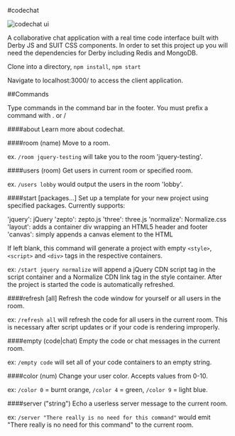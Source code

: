 #codechat

![codechat ui](http://www.ericmcd.com/blog/img/codechat-new.jpg)

A collaborative chat application with a real time code interface built with Derby JS and SUIT CSS components. In order to set this project up you will need the dependencies for Derby including Redis and MongoDB.

Clone into a directory, `npm install`, `npm start`

Navigate to localhost:3000/ to access the client application.

##Commands

Type commands in the command bar in the footer. You must prefix a command with . or /

####about
Learn more about codechat.

####room (name)
Move to a room.

ex. `/room jquery-testing` will take you to the room 'jquery-testing'. 


####users (room)
Get users in current room or specified room.

ex. `/users lobby` would output the users in the room 'lobby'.

####start [packages...]
Set up a template for your new project using specified packages. Currently supports:

'jquery': jQuery
'zepto': zepto.js
'three': three.js
'normalize': Normalize.css
'layout': adds a container div wrapping an HTML5 header and footer
'canvas': simply appends a canvas element to the HTML

If left blank, this command will generate a project with empty `<style>`, `<script>` and `<div>` tags in the respective containers.

ex: `/start jquery normalize` will append a jQuery CDN script tag in the script container and a Normalize CDN link tag in the style container. After the project is started the code is automatically refreshed. 

####refresh [all]
Refresh the code window for yourself or all users in the room.

ex: `/refresh all` will refresh the code for all users in the current room. This is necessary after script updates or if your code is rendering improperly.

####empty (code|chat)
Empty the code or chat messages in the current room.

ex: `/empty code` will set all of your code containers to an empty string.

####color (num)
Change your user color. Accepts values from 0-10.

ex: `/color 0` = burnt orange, `/color 4` = green, `/color 9` = light blue.

####server ("string")
Echo a userless server message to the current room.

ex: `/server "There really is no need for this command"` would emit "There really is no need for this command" to the current room.
